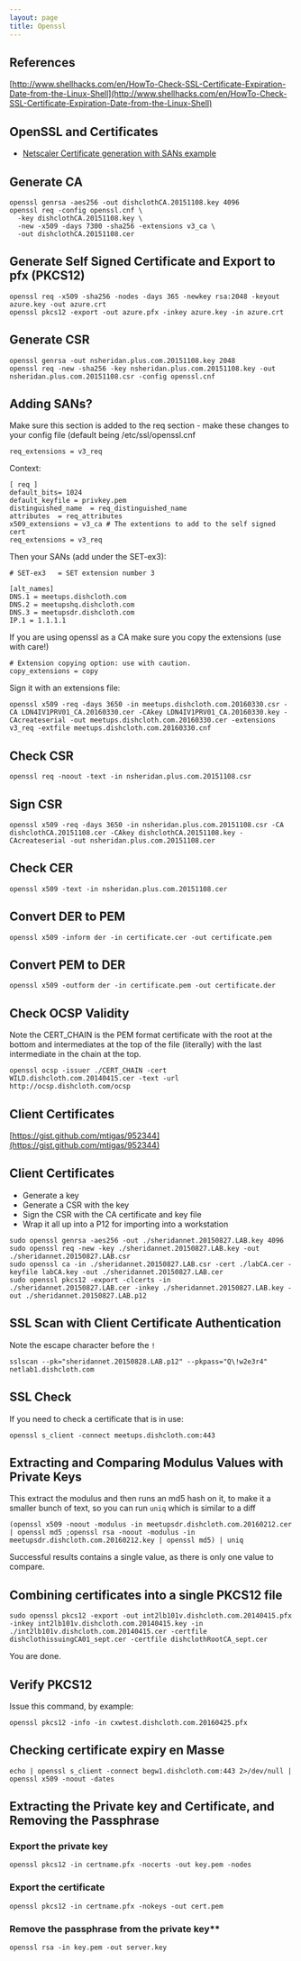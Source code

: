 ```yaml
---
layout: page
title: Openssl
---
```


## References

[http://www.shellhacks.com/en/HowTo-Check-SSL-Certificate-Expiration-Date-from-the-Linux-Shell](http://www.shellhacks.com/en/HowTo-Check-SSL-Certificate-Expiration-Date-from-the-Linux-Shell) 


## OpenSSL and Certificates


*   [Netscaler Certificate generation with SANs example](https://nsheridan.plus.com/dokuwiki/doku.php?id=netscaler_certificate_example:openssl)


## Generate CA


```
openssl genrsa -aes256 -out dishclothCA.20151108.key 4096
openssl req -config openssl.cnf \
  -key dishclothCA.20151108.key \
  -new -x509 -days 7300 -sha256 -extensions v3_ca \
  -out dishclothCA.20151108.cer
```



## Generate Self Signed Certificate and Export to pfx (PKCS12)


```
openssl req -x509 -sha256 -nodes -days 365 -newkey rsa:2048 -keyout azure.key -out azure.crt
openssl pkcs12 -export -out azure.pfx -inkey azure.key -in azure.crt 
```



## Generate CSR


```
openssl genrsa -out nsheridan.plus.com.20151108.key 2048
openssl req -new -sha256 -key nsheridan.plus.com.20151108.key -out nsheridan.plus.com.20151108.csr -config openssl.cnf
```



## Adding SANs?

Make sure this section is added to the req section - make these changes to your config file (default being /etc/ssl/openssl.cnf


```
req_extensions = v3_req
```


Context:


```
[ req ]
default_bits= 1024
default_keyfile = privkey.pem
distinguished_name  = req_distinguished_name
attributes  = req_attributes
x509_extensions = v3_ca # The extentions to add to the self signed cert
req_extensions = v3_req
```


Then your SANs (add under the SET-ex3):


```
# SET-ex3   = SET extension number 3

[alt_names]
DNS.1 = meetups.dishcloth.com
DNS.2 = meetupshq.dishcloth.com
DNS.3 = meetupsdr.dishcloth.com
IP.1 = 1.1.1.1
```


If you are using openssl as a CA make sure you copy the extensions (use with care!)


```
# Extension copying option: use with caution.
copy_extensions = copy
```


Sign it with an extensions file:


```
openssl x509 -req -days 3650 -in meetups.dishcloth.com.20160330.csr -CA LDN4IV1PRV01_CA.20160330.cer -CAkey LDN4IV1PRV01_CA.20160330.key -CAcreateserial -out meetups.dishcloth.com.20160330.cer -extensions v3_req -extfile meetups.dishcloth.com.20160330.cnf
```



## Check CSR


```
openssl req -noout -text -in nsheridan.plus.com.20151108.csr
```



## Sign CSR


```
openssl x509 -req -days 3650 -in nsheridan.plus.com.20151108.csr -CA dishclothCA.20151108.cer -CAkey dishclothCA.20151108.key -CAcreateserial -out nsheridan.plus.com.20151108.cer
```



## Check CER


```
openssl x509 -text -in nsheridan.plus.com.20151108.cer
```



## Convert DER to PEM


```
openssl x509 -inform der -in certificate.cer -out certificate.pem
```



## Convert PEM to DER


```
openssl x509 -outform der -in certificate.pem -out certificate.der
```



## Check OCSP Validity

Note the CERT_CHAIN is the PEM format certificate with the root at the bottom and intermediates at the top of the file (literally) with the last intermediate in the chain at the top.


```
openssl ocsp -issuer ./CERT_CHAIN -cert WILD.dishcloth.com.20140415.cer -text -url http://ocsp.dishcloth.com/ocsp
```



## Client Certificates

[https://gist.github.com/mtigas/952344](https://gist.github.com/mtigas/952344)



## Client Certificates

*   Generate a key
*   Generate a CSR with the key
*   Sign the CSR with the CA certificate and key file
*   Wrap it all up into a P12 for importing into a workstation

```
sudo openssl genrsa -aes256 -out ./sheridannet.20150827.LAB.key 4096
sudo openssl req -new -key ./sheridannet.20150827.LAB.key -out ./sheridannet.20150827.LAB.csr
sudo openssl ca -in ./sheridannet.20150827.LAB.csr -cert ./labCA.cer -keyfile labCA.key -out ./sheridannet.20150827.LAB.cer
sudo openssl pkcs12 -export -clcerts -in ./sheridannet.20150827.LAB.cer -inkey ./sheridannet.20150827.LAB.key -out ./sheridannet.20150827.LAB.p12

```



## SSL Scan with Client Certificate Authentication

Note the escape character before the `!`

```
sslscan --pk="sheridannet.20150828.LAB.p12" --pkpass="Q\!w2e3r4" netlab1.dishcloth.com
```

## SSL Check

If you need to check a certificate that is in use:

```
openssl s_client -connect meetups.dishcloth.com:443
```

## Extracting and Comparing Modulus Values with Private Keys

This extract the modulus and then runs an md5 hash on it, to make it a smaller bunch of text, so you can run `uniq` which is similar to a diff

```
(openssl x509 -noout -modulus -in meetupsdr.dishcloth.com.20160212.cer | openssl md5 ;openssl rsa -noout -modulus -in meetupsdr.dishcloth.com.20160212.key | openssl md5) | uniq
```

Successful results contains a single value, as there is only one value to compare.

## Combining certificates into a single PKCS12 file

```
sudo openssl pkcs12 -export -out int2lb101v.dishcloth.com.20140415.pfx -inkey int2lb101v.dishcloth.com.20140415.key -in ./int2lb101v.dishcloth.com.20140415.cer -certfile dishclothissuingCA01_sept.cer -certfile dishclothRootCA_sept.cer
```

You are done.


## Verify PKCS12

Issue this command, by example:


```
openssl pkcs12 -info -in cxwtest.dishcloth.com.20160425.pfx
```



## Checking certificate expiry en Masse


```
echo | openssl s_client -connect begw1.dishcloth.com:443 2>/dev/null | openssl x509 -noout -dates
```



## Extracting the Private key and Certificate, and Removing the Passphrase


### Export the private key


```
openssl pkcs12 -in certname.pfx -nocerts -out key.pem -nodes
```



### Export the certificate


```
openssl pkcs12 -in certname.pfx -nokeys -out cert.pem
```



### Remove the passphrase from the private key**


```
openssl rsa -in key.pem -out server.key

